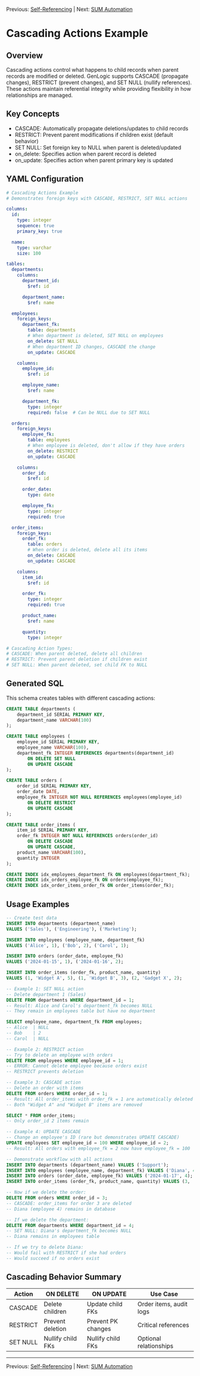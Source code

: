 Previous: [Self-Referencing](../foreign-keys/self-referencing.md) | Next: [SUM Automation](../automations/sum-automation.md)

# Cascading Actions Example

## Overview

Cascading actions control what happens to child records when parent records are modified or deleted. GenLogic supports CASCADE (propagate changes), RESTRICT (prevent changes), and SET NULL (nullify references). These actions maintain referential integrity while providing flexibility in how relationships are managed.

## Key Concepts

- CASCADE: Automatically propagate deletions/updates to child records
- RESTRICT: Prevent parent modifications if children exist (default behavior)
- SET NULL: Set foreign key to NULL when parent is deleted/updated
- on_delete: Specifies action when parent record is deleted
- on_update: Specifies action when parent primary key is updated

## YAML Configuration

```yaml
# Cascading Actions Example
# Demonstrates foreign keys with CASCADE, RESTRICT, SET NULL actions

columns:
  id:
    type: integer
    sequence: true
    primary_key: true

  name:
    type: varchar
    size: 100

tables:
  departments:
    columns:
      department_id:
        $ref: id

      department_name:
        $ref: name

  employees:
    foreign_keys:
      department_fk:
        table: departments
        # When department is deleted, SET NULL on employees
        on_delete: SET NULL
        # When department ID changes, CASCADE the change
        on_update: CASCADE

    columns:
      employee_id:
        $ref: id

      employee_name:
        $ref: name

      department_fk:
        type: integer
        required: false  # Can be NULL due to SET NULL

  orders:
    foreign_keys:
      employee_fk:
        table: employees
        # When employee is deleted, don't allow if they have orders
        on_delete: RESTRICT
        on_update: CASCADE

    columns:
      order_id:
        $ref: id

      order_date:
        type: date

      employee_fk:
        type: integer
        required: true

  order_items:
    foreign_keys:
      order_fk:
        table: orders
        # When order is deleted, delete all its items
        on_delete: CASCADE
        on_update: CASCADE

    columns:
      item_id:
        $ref: id

      order_fk:
        type: integer
        required: true

      product_name:
        $ref: name

      quantity:
        type: integer

# Cascading Action Types:
# CASCADE: When parent deleted, delete all children
# RESTRICT: Prevent parent deletion if children exist
# SET NULL: When parent deleted, set child FK to NULL
```

## Generated SQL

This schema creates tables with different cascading actions:

```sql
CREATE TABLE departments (
    department_id SERIAL PRIMARY KEY,
    department_name VARCHAR(100)
);

CREATE TABLE employees (
    employee_id SERIAL PRIMARY KEY,
    employee_name VARCHAR(100),
    department_fk INTEGER REFERENCES departments(department_id)
        ON DELETE SET NULL
        ON UPDATE CASCADE
);

CREATE TABLE orders (
    order_id SERIAL PRIMARY KEY,
    order_date DATE,
    employee_fk INTEGER NOT NULL REFERENCES employees(employee_id)
        ON DELETE RESTRICT
        ON UPDATE CASCADE
);

CREATE TABLE order_items (
    item_id SERIAL PRIMARY KEY,
    order_fk INTEGER NOT NULL REFERENCES orders(order_id)
        ON DELETE CASCADE
        ON UPDATE CASCADE,
    product_name VARCHAR(100),
    quantity INTEGER
);

CREATE INDEX idx_employees_department_fk ON employees(department_fk);
CREATE INDEX idx_orders_employee_fk ON orders(employee_fk);
CREATE INDEX idx_order_items_order_fk ON order_items(order_fk);
```

## Usage Examples

```sql
-- Create test data
INSERT INTO departments (department_name)
VALUES ('Sales'), ('Engineering'), ('Marketing');

INSERT INTO employees (employee_name, department_fk)
VALUES ('Alice', 1), ('Bob', 2), ('Carol', 1);

INSERT INTO orders (order_date, employee_fk)
VALUES ('2024-01-15', 1), ('2024-01-16', 2);

INSERT INTO order_items (order_fk, product_name, quantity)
VALUES (1, 'Widget A', 5), (1, 'Widget B', 3), (2, 'Gadget X', 2);

-- Example 1: SET NULL action
-- Delete department 1 (Sales)
DELETE FROM departments WHERE department_id = 1;
-- Result: Alice and Carol's department_fk becomes NULL
-- They remain in employees table but have no department

SELECT employee_name, department_fk FROM employees;
-- Alice  | NULL
-- Bob    | 2
-- Carol  | NULL

-- Example 2: RESTRICT action
-- Try to delete an employee with orders
DELETE FROM employees WHERE employee_id = 1;
-- ERROR: Cannot delete employee because orders exist
-- RESTRICT prevents deletion

-- Example 3: CASCADE action
-- Delete an order with items
DELETE FROM orders WHERE order_id = 1;
-- Result: All order_items with order_fk = 1 are automatically deleted
-- Both "Widget A" and "Widget B" items are removed

SELECT * FROM order_items;
-- Only order_id 2 items remain

-- Example 4: UPDATE CASCADE
-- Change an employee's ID (rare but demonstrates UPDATE CASCADE)
UPDATE employees SET employee_id = 100 WHERE employee_id = 2;
-- Result: All orders with employee_fk = 2 now have employee_fk = 100

-- Demonstrate workflow with all actions
INSERT INTO departments (department_name) VALUES ('Support');
INSERT INTO employees (employee_name, department_fk) VALUES ('Diana', 4);
INSERT INTO orders (order_date, employee_fk) VALUES ('2024-01-17', 4);
INSERT INTO order_items (order_fk, product_name, quantity) VALUES (3, 'Tool Z', 1);

-- Now if we delete the order:
DELETE FROM orders WHERE order_id = 3;
-- CASCADE: order_items for order 3 are deleted
-- Diana (employee 4) remains in database

-- If we delete the department:
DELETE FROM departments WHERE department_id = 4;
-- SET NULL: Diana's department_fk becomes NULL
-- Diana remains in employees table

-- If we try to delete Diana:
-- Would fail with RESTRICT if she had orders
-- Would succeed if no orders exist
```

## Cascading Behavior Summary

| Action | ON DELETE | ON UPDATE | Use Case |
|--------|-----------|-----------|----------|
| CASCADE | Delete children | Update child FKs | Order items, audit logs |
| RESTRICT | Prevent deletion | Prevent PK changes | Critical references |
| SET NULL | Nullify child FKs | Nullify child FKs | Optional relationships |

---

Previous: [Self-Referencing](../foreign-keys/self-referencing.md) | Next: [SUM Automation](../automations/sum-automation.md)
